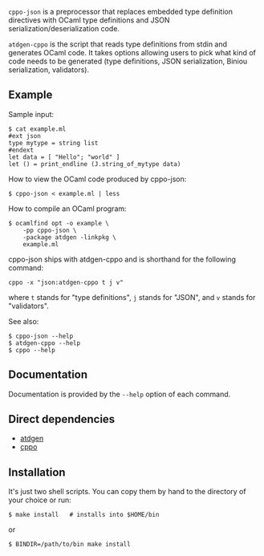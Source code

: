 `cppo-json` is a preprocessor that replaces embedded type definition 
directives with OCaml type definitions and JSON
serialization/deserialization code.

`atdgen-cppo` is the script that reads type definitions from stdin and
generates OCaml code. It takes options allowing users to pick what
kind of code needs to be generated (type definitions, JSON
serialization, Biniou serialization, validators).

Example
-------

Sample input:

```
$ cat example.ml
#ext json
type mytype = string list
#endext
let data = [ "Hello"; "world" ]
let () = print_endline (J.string_of_mytype data)
```

How to view the OCaml code produced by cppo-json:

```
$ cppo-json < example.ml | less
```

How to compile an OCaml program:

```
$ ocamlfind opt -o example \
    -pp cppo-json \
    -package atdgen -linkpkg \
    example.ml
```

cppo-json ships with atdgen-cppo and is shorthand for the following command:

```
cppo -x "json:atdgen-cppo t j v"
```

where `t` stands for "type definitions", `j` stands for "JSON", and
`v` stands for "validators".

See also:
```
$ cppo-json --help
$ atdgen-cppo --help
$ cppo --help
```


Documentation
-------------

Documentation is provided by the `--help` option of each command.

Direct dependencies
-------------------

* [atdgen](https://github.com/MyLifeLabs/atdgen)
* [cppo](https://github.com/mjambon/cppo)

Installation
------------

It's just two shell scripts. You can copy them by hand to the
directory of your choice or run:

```
$ make install   # installs into $HOME/bin
```

or

```
$ BINDIR=/path/to/bin make install
```
